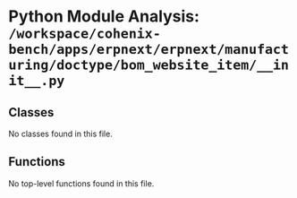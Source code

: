 # Python Module Analysis: `/workspace/cohenix-bench/apps/erpnext/erpnext/manufacturing/doctype/bom_website_item/__init__.py`

## Classes

No classes found in this file.


## Functions

No top-level functions found in this file.
